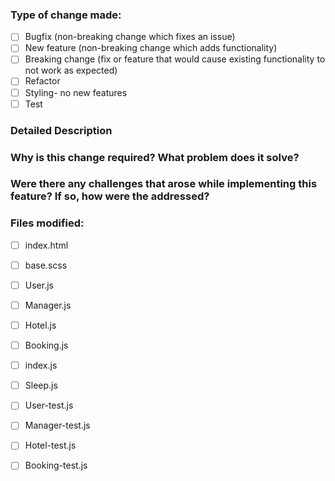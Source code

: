 ### Type of change made:
- [ ] Bugfix (non-breaking change which fixes an issue)
- [ ] New feature (non-breaking change which adds functionality)
- [ ] Breaking change (fix or feature that would cause existing functionality to not work as expected)
- [ ] Refactor
- [ ] Styling- no new features
- [ ] Test

### Detailed Description

### Why is this change required? What problem does it solve?

### Were there any challenges that arose while implementing this feature? If so, how were the addressed?

### Files modified:
- [ ] index.html
- [ ] base.scss
- [ ] User.js
- [ ] Manager.js
- [ ] Hotel.js
- [ ] Booking.js
- [ ] index.js
- [ ] Sleep.js
- [ ] User-test.js
- [ ] Manager-test.js
- [ ] Hotel-test.js
- [ ] Booking-test.js

